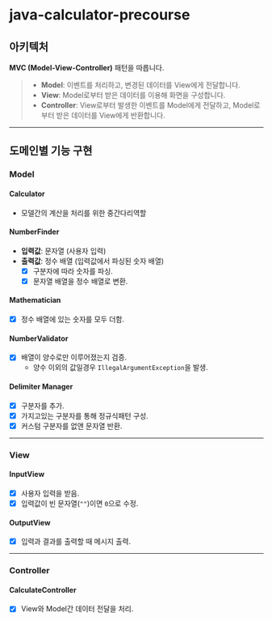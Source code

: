 # java-calculator-precourse

## 아키텍처
**MVC (Model-View-Controller)** 패턴을 따릅니다.

>- **Model**: 이벤트를 처리하고, 변경된 데이터를 View에게 전달합니다.
>- **View**: Model로부터 받은 데이터를 이용해 화면을 구성합니다.
>- **Controller**: View로부터 발생한 이벤트를 Model에게 전달하고, Model로부터 받은 데이터를 View에게 반환합니다.

---

## 도메인별 기능 구현

### Model

#### Calculator
- 모델간의 계산을 처리를 위한 중간다리역할

#### NumberFinder
- **입력값**: 문자열 (사용자 입력)
- **출력값**: 정수 배열 (입력값에서 파싱된 숫자 배열)
    - [X] 구분자에 따라 숫자를 파싱.
    - [X] 문자열 배열을 정수 배열로 변환.

#### Mathematician
- [X] 정수 배열에 있는 숫자를 모두 더함.

#### NumberValidator
- [X] 배열이 양수로만 이루어졌는지 검증.
    - 양수 이외의 값일경우 `IllegalArgumentException`을 발생.

#### Delimiter Manager
- [X] 구분자를 추가.
- [X] 가지고있는 구분자를 통해 정규식패턴 구성.
- [X] 커스텀 구분자를 없앤 문자열 반환.

---

### View

#### InputView
- [X] 사용자 입력을 받음.
- [X] 입력값이 빈 문자열(`""`)이면 `0`으로 수정.

#### OutputView
- [X] 입력과 결과를 출력할 때 메시지 출력.

---

### Controller

#### CalculateController
- [X] View와 Model간 데이터 전달을 처리.